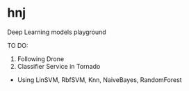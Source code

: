 # hnj
Deep Learning models playground

TO DO: 

1. Following Drone
2. Classifier Service in Tornado 
 * Using LinSVM, RbfSVM, Knn, NaiveBayes, RandomForest 

